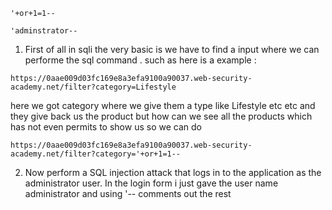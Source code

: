 ```'+or+1=1--```

```'adminstrator--```

1. First of all in sqli the very basic is we have to find a input where we can performe the sql command .
such as here is a example :

```https://0aae009d03fc169e8a3efa9100a90037.web-security-academy.net/filter?category=Lifestyle```

here we got category where we give them a type like Lifestyle etc etc and they give back us the product but how can we see all the products which has not even permits to show us    so we can do 

```https://0aae009d03fc169e8a3efa9100a90037.web-security-academy.net/filter?category='+or+1=1--```

2. Now perform a SQL injection attack that logs in to the application as the administrator user.
In the login form i just gave the user name administrator and using '-- comments out the rest
